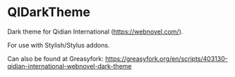 # QIDarkTheme
Dark theme for Qidian International (https://webnovel.com/).

For use with Stylish/Stylus addons.

Can also be found at Greasyfork: https://greasyfork.org/en/scripts/403130-qidian-international-webnovel-dark-theme
